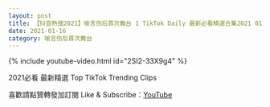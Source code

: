```yaml
---
layout: post
title: 【抖音熱搜2021】喻言伤后首次舞台 1 TikTok Daily 最新必看精選合集2021 01 16
date: 2021-01-16
category: 喻言伤后首次舞台
---
```


{% include youtube-video.html id="2SI2-33X9g4" %}

2021必看 最新精選 Top TikTok Trending Clips

喜歡請點贊轉發加訂閱 Like & Subscribe：[YouTube](https://www.youtube.com/channel/UCAoR7VcanIPd04uEq_GIylA/videos)

